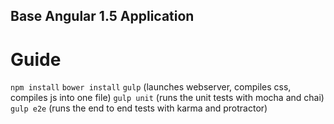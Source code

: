 ## Base Angular 1.5 Application

# Guide
`npm install`
`bower install`
`gulp` (launches webserver, compiles css, compiles js into one file)
`gulp unit` (runs the unit tests with mocha and chai)
`gulp e2e` (runs the end to end tests with karma and protractor)